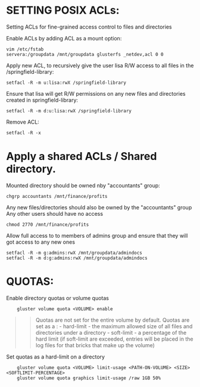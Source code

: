 # SETTING POSIX ACLs: # 
Setting ACLs for fine-grained access control to files and directories

Enable ACLs by adding ACL as a mount option:
```
vim /etc/fstab
servera:/groupdata /mnt/groupdata glusterfs _netdev,acl 0 0
```

Apply new ACL, to recursively give the user lisa R/W access to all files in the /springfield-library:
```
setfacl -R -m u:lisa:rwX /springfield-library
```

Ensure that lisa will get R/W permissions on any new files and directories created in springfield-library:
```
setfacl -R -m d:u:lisa:rwX /springfield-library
```

Remove ACL:
```
setfacl -R -x 
```

# Apply a shared ACLs / Shared directory.
Mounted directory should be owned nby "accountants" group:
```
chgrp accountants /mnt/finance/profits
```	

Any new files/directories should also be owned by the "accountants" group
Any other users should have no access
```
chmod 2770 /mnt/finance/profits
```
	
Allow full access to to members of admins group and ensure that they will got access to any new ones
```
setfacl -R -m g:admins:rwX /mnt/groupdata/admindocs
setfacl -R -m d:g:admins:rwX /mnt/groupdata/admindocs
```

# QUOTAS:
Enable directory quotas or volume quotas
```
	gluster volume quota <VOLUME> enable
```
>> Quotas are not set for the entire volume by default.
Quotas are set as a :
	- hard-limit - the maximum allowed size of all files and directories under a directory
	- soft-limit - a percentage of the hard limit (if soft-limit are exceeded, entries will be placed in the log files for that bricks that make up the volume)

Set quotas as a hard-limit on a directory
```
	gluster volume quota <VOLUME> limit-usage <PATH-ON-VOLUME> <SIZE> <SOFTLIMIT-PERCENTAGE>
	gluster volume quota graphics limit-usage /raw 1GB 50%
```
